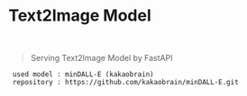 # Text2Image Model

<br/>

> Serving Text2Image Model by FastAPI

```
 used model : minDALL-E (kakaobrain)
 repository : https://github.com/kakaobrain/minDALL-E.git
```